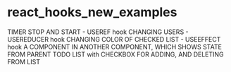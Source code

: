 # react_hooks_new_examples
TIMER STOP AND START - USEREF hook
CHANGING USERS - USEREDUCER hook
CHANGING COLOR OF CHECKED LIST - USEEFFECT hook
A COMPONENT IN ANOTHER COMPONENT, WHICH SHOWS STATE FROM PARENT
TODO LIST with CHECKBOX FOR ADDING, AND DELETING FROM LIST

